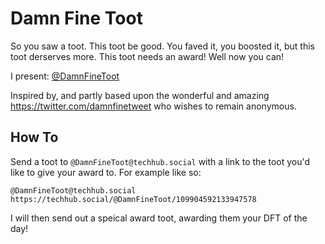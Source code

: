 
# Damn Fine Toot

So you saw a toot. This toot be good. You faved it, you boosted it, but this
toot derserves more. This toot needs an award! Well now you can!

I present: [@DamnFineToot](https://techhub.social/@DamnFineToot)

Inspired by, and partly based upon the wonderful and amazing
https://twitter.com/damnfinetweet who wishes to remain anonymous.

## How To

Send a toot to `@DamnFineToot@techhub.social` with a link to the toot you'd
like to give your award to. For example like so:

```
@DamnFineToot@techhub.social
https://techhub.social/@DamnFineToot/109904592133947578
```

I will then send out a speical award toot, awarding them your DFT of the day!
